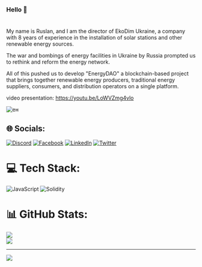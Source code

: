 ### Hello 👋
#
My name is Ruslan, and I am the director of  EkoDim Ukraine, a company with 8 years of experience in the installation of solar stations and other renewable energy sources. 

The war and bombings of energy facilities in Ukraine by Russia prompted us to rethink and reform the energy network.

All of this pushed us to develop "EnergyDAO" a blockchain-based project that brings together renewable energy producers, traditional energy suppliers, consumers, and distribution operators on a single platform.

video presentation: https://youtu.be/LoWVZmg4vlo

![ен](https://user-images.githubusercontent.com/101265863/221995277-a50425c6-023c-4cfb-a3b7-fb83289346d2.png)


## 🌐 Socials:
[![Discord](https://img.shields.io/badge/Discord-%237289DA.svg?logo=discord&logoColor=white)](https://discord.gg/Rosko#1028) [![Facebook](https://img.shields.io/badge/Facebook-%231877F2.svg?logo=Facebook&logoColor=white)](https://facebook.com/https://www.facebook.com/ruslan.pilipenko.3) [![LinkedIn](https://img.shields.io/badge/LinkedIn-%230077B5.svg?logo=linkedin&logoColor=white)](https://linkedin.com/in/https://www.linkedin.com/in/ruslan-pilipenko-530b5b40/) [![Twitter](https://img.shields.io/badge/Twitter-%231DA1F2.svg?logo=Twitter&logoColor=white)](https://twitter.com/https://twitter.com/RoskoEkoDim?t=9dLyi7nVU_ydo015pXWrZA&s=09) 

# 💻 Tech Stack:
![JavaScript](https://img.shields.io/badge/javascript-%23323330.svg?style=for-the-badge&logo=javascript&logoColor=%23F7DF1E) ![Solidity](https://img.shields.io/badge/Solidity-%23363636.svg?style=for-the-badge&logo=solidity&logoColor=white)
# 📊 GitHub Stats:
![](https://github-readme-stats.vercel.app/api?username=Rosdorosh&theme=blue-green&hide_border=false&include_all_commits=false&count_private=false)<br/>
![](https://github-readme-streak-stats.herokuapp.com/?user=Rosdorosh&theme=blue-green&hide_border=false)<br/>

---
[![](https://visitcount.itsvg.in/api?id=Rosdorosh&icon=0&color=0)](https://visitcount.itsvg.in)

<!-- Proudly created with GPRM ( https://gprm.itsvg.in ) -->
